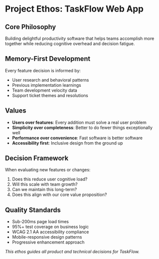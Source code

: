 # Project Ethos: TaskFlow Web App

## Core Philosophy
Building delightful productivity software that helps teams accomplish more together while reducing cognitive overhead and decision fatigue.

## Memory-First Development
Every feature decision is informed by:
- User research and behavioral patterns
- Previous implementation learnings
- Team development velocity data
- Support ticket themes and resolutions

## Values
- **Users over features**: Every addition must solve a real user problem
- **Simplicity over completeness**: Better to do fewer things exceptionally well
- **Performance over convenience**: Fast software is better software
- **Accessibility first**: Inclusive design from the ground up

## Decision Framework
When evaluating new features or changes:
1. Does this reduce user cognitive load?
2. Will this scale with team growth?
3. Can we maintain this long-term?
4. Does this align with our core value proposition?

## Quality Standards
- Sub-200ms page load times
- 95%+ test coverage on business logic
- WCAG 2.1 AA accessibility compliance
- Mobile-responsive design patterns
- Progressive enhancement approach

*This ethos guides all product and technical decisions for TaskFlow.*
